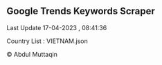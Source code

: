 

## Google Trends Keywords Scraper 
 
Last Update 17-04-2023 , 08:41:36

Country List :
VIETNAM.json



© Abdul Muttaqin 
